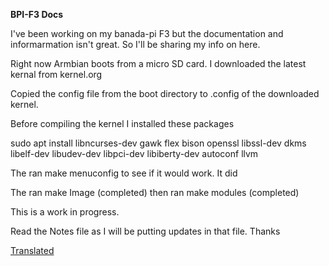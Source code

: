 **BPI-F3 Docs**

I've been working on my banada-pi F3 but the documentation and informarmation isn't great. So I'll be sharing my info on here.

Right now Armbian boots from a micro SD card. I downloaded the latest kernal from kernel.org

Copied the config file from the boot directory to .config of the downloaded kernel.

Before compiling the kernel I installed these packages

sudo apt install libncurses-dev gawk flex bison openssl libssl-dev dkms libelf-dev libudev-dev libpci-dev libiberty-dev autoconf llvm

The ran make menuconfig to see if it would work. It did

The ran make Image  (completed)
then ran make modules (completed)

This is a work in progress.

Read the Notes file as I will be putting updates in that file.
Thanks

[Translated](translated/readme.md)
